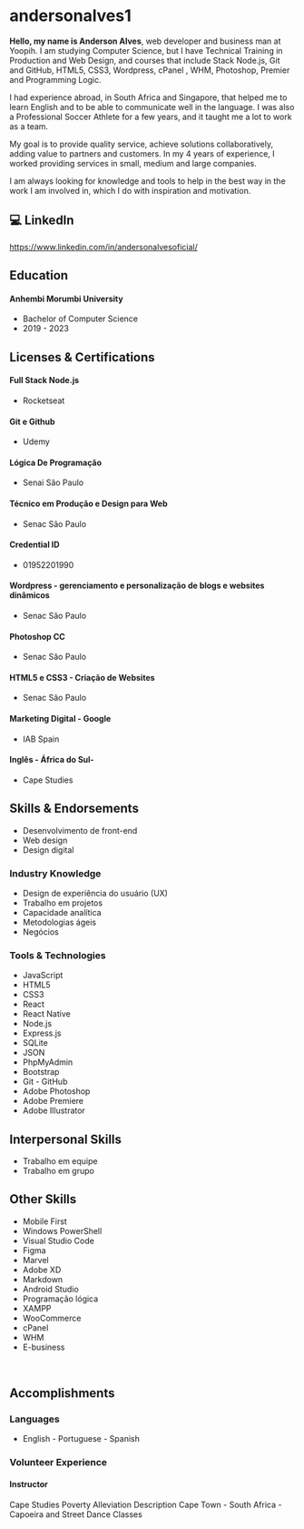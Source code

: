 # andersonalves1
 
**Hello, my name is Anderson Alves**, web developer and business man at Yoopih. I am studying Computer Science, but I have Technical Training in Production and Web Design, and courses that include Stack Node.js, Git and GitHub, HTML5, CSS3, Wordpress, cPanel , WHM, Photoshop, Premier and Programming Logic.

I had experience abroad, in South Africa and Singapore, that helped me to learn English and to be able to communicate well in the language. I was also a Professional Soccer Athlete for a few years, and it taught me a lot to work as a team.

My goal is to provide quality service, achieve solutions collaboratively, adding value to partners and customers. In my 4 years of experience, I worked providing services in small, medium and large companies.

I am always looking for knowledge and tools to help in the best way in the work I am involved in, which I do with inspiration and motivation. 


## **💻 LinkedIn**
https://www.linkedin.com/in/andersonalvesoficial/

## **Education**

#### Anhembi Morumbi University 
- Bachelor of Computer Science
- 2019 - 2023

## Licenses & Certifications
#### Full Stack Node.js
- Rocketseat

#### Git e Github
- Udemy

#### Lógica De Programação
- Senai São Paulo

#### Técnico em Produção e Design para Web
- Senac São Paulo
#### Credential ID
- 01952201990

#### Wordpress - gerenciamento e personalização de blogs e websites dinâmicos
- Senac São Paulo

#### Photoshop CC
- Senac São Paulo

#### HTML5 e CSS3 - Criação de Websites
- Senac São Paulo

#### Marketing Digital - Google
- IAB Spain

#### Inglês - África do Sul- 
- Cape Studies

## **Skills & Endorsements**
 
- Desenvolvimento de front-end
- Web design
- Design digital

### **Industry Knowledge**
- Design de experiência do usuário (UX) 
- Trabalho em projetos
- Capacidade analítica 
- Metodologias ágeis 
- Negócios

### **Tools & Technologies**
- JavaScript 
- HTML5 
- CSS3 
- React
- React Native 
- Node.js
- Express.js 
- SQLite
- JSON 
- PhpMyAdmin
- Bootstrap 
- Git - GitHub
- Adobe Photoshop 
- Adobe Premiere
- Adobe Illustrator 
 
## **Interpersonal Skills**
- Trabalho em equipe
- Trabalho em grupo

## **Other Skills**
- Mobile First
- Windows PowerShell
- Visual Studio Code 
- Figma
- Marvel
- Adobe XD 
- Markdown
- Android Studio 
- Programação lógica
- XAMPP 
- WooCommerce 
- cPanel  
- WHM
- E-business 

&nbsp;

## **Accomplishments**

### **Languages**
- English - Portuguese - Spanish

### Volunteer Experience
#### Instructor
Cape Studies
Poverty Alleviation
Description
Cape Town - South Africa - Capoeira and Street Dance Classes